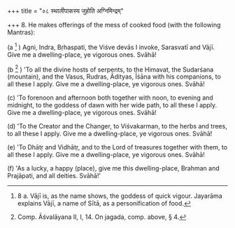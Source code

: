 +++
title = "०८ स्थालीपाकस्य जुहोति अग्निमिन्द्रम्"

+++
8. He makes offerings of the mess of cooked food (with the following Mantras):

(a [^4] ) Agni, Indra, Bṛhaspati, the Viśve devās I invoke, Sarasvatī and Vājī. Give me a dwelling-place, ye vigorous ones. Svāhā!


[^4]:  8 a. Vājī is, as the name shows, the goddess of quick vigour. Jayarāma explains Vājī, a name of Sītā, as a personification of food.


(b [^5] ) 'To all the divine hosts of serpents, to the Himavat, the Sudarśana (mountain), and the Vasus, Rudras, Ādityas, Īśāna with his companions, to all these I apply. Give me a dwelling-place, ye vigorous ones. Svāhā!


[^5]:  Comp. Āśvalāyana II, I, 14. On jagada, comp. above, § 4.


(c) 'To forenoon and afternoon both together with noon, to evening and midnight, to the goddess of dawn with her wide path, to all these I apply. Give me a dwelling-place, ye vigorous ones. Svāhā!

(d) 'To the Creator and the Changer, to Viśvakarman, to the herbs and trees, to all these I apply. Give me a dwelling-place, ye vigorous ones. Svāhā!

(e) 'To Dhātṛ and Vidhātṛ, and to the Lord of treasures together with them, to all these I apply. Give me a dwelling-place, ye vigorous ones. Svāhā!

(f) 'As a lucky, a happy (place), give me this dwelling-place, Brahman and Prajāpati, and all deities. Svāhā!'
